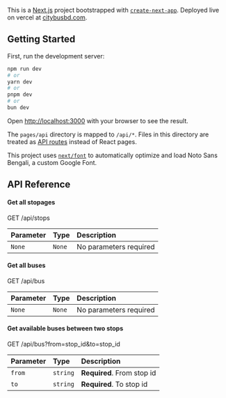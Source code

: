 This is a [Next.js](https://nextjs.org/) project bootstrapped with [`create-next-app`](https://github.com/vercel/next.js/tree/canary/packages/create-next-app). Deployed live on vercel at [citybusbd.com](https://citybusbd.com).

## Getting Started

First, run the development server:

```bash
npm run dev
# or
yarn dev
# or
pnpm dev
# or
bun dev
```

Open [http://localhost:3000](http://localhost:3000) with your browser to see the result.

The `pages/api` directory is mapped to `/api/*`. Files in this directory are treated as [API routes](https://nextjs.org/docs/api-routes/introduction) instead of React pages.

This project uses [`next/font`](https://nextjs.org/docs/basic-features/font-optimization) to automatically optimize and load Noto Sans Bengali, a custom Google Font.

## API Reference
#### Get all stopages

GET /api/stops


| Parameter | Type     | Description                |
| :-------- | :------- | :------------------------- |
| `None`    | `None`   | No parameters required     |

#### Get all buses

GET /api/bus

| Parameter | Type     | Description                |
| :-------- | :------- | :------------------------- |
| `None`    | `None`   | No parameters required     |

#### Get available buses between two stops

GET /api/bus?from=stop_id&to=stop_id

| Parameter | Type     | Description                |
| :-------- | :------- | :------------------------- |
| `from`    | `string` | **Required**. From stop id |
| `to`      | `string` | **Required**. To stop id   |